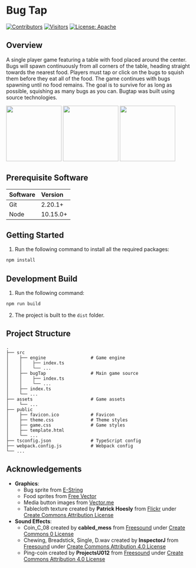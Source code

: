 # Bug Tap

[![Contributors](https://img.shields.io/github/contributors/salindersidhu/BugTap?style=for-the-badge)](https://github.com/salindersidhu/BugTap/graphs/contributors) [![Visitors](https://api.visitorbadge.io/api/visitors?path=https%3A%2F%2Fgithub.com%2Fsalindersidhu%2FBugTap&countColor=%23263759)](https://visitorbadge.io/status?path=https%3A%2F%2Fgithub.com%2Fsalindersidhu%2FBugTap) [![License: Apache](https://img.shields.io/badge/license-APACHE-brightgreen.svg?style=for-the-badge)](/LICENSE.md)

## Overview

A single player game featuring a table with food placed around the center. Bugs will spawn continuously from all corners of the table, heading straight towards the nearest food. Players must tap or click on the bugs to squish them before they eat all of the food. The game continues with bugs spawning until no food remains. The goal is to survive for as long as possible, squishing as many bugs as you can. Bugtap was built using source technologies.

<p float="left">
    <img src="https://seeklogo.com/images/T/typescript-logo-B29A3F462D-seeklogo.com.png" height="150" width="150">
    <img src="https://upload.wikimedia.org/wikipedia/commons/thumb/9/99/Unofficial_JavaScript_logo_2.svg/1024px-Unofficial_JavaScript_logo_2.svg.png" height="150" width="150">
    <img src="https://d1muf25xaso8hp.cloudfront.net/https%3A%2F%2Fmeta-q.cdn.bubble.io%2Ff1511101808452x248499521985650050%2Fhowlericon.png?w=&h=&auto=compress&dpr=1&fit=max" height="150" width="150">
</p>

## Prerequisite Software

| Software | Version  |
| :------- | :------- |
| Git      | 2.20.1+  |
| Node     | 10.15.0+ |

## Getting Started

1. Run the following command to install all the required packages:

```bash
npm install
```

## Development Build

1. Run the following command:

```bash
npm run build
```

2. The project is built to the `dist` folder.

## Project Structure

    .
    ├── src
    │    ├── engine                 # Game engine
    │    │    ├── index.ts
    │    │    └── ...
    │    ├── bugTap                 # Main game source
    │    │    ├── index.ts
    │    │    └── ...
    │    ├── index.ts
    │    └── ...
    ├── assets                      # Game assets
    │    └── ...
    ├── public
    │    ├── favicon.ico            # Favicon
    │    ├── theme.css              # Theme styles
    │    ├── game.css               # Game styles
    │    ├── template.html
    │    └── ...
    ├── tsconfig.json               # TypeScript config
    ├── webpack.config.js           # Webpack config
    └── ...

## Acknowledgements

- **Graphics**:
  - Bug sprite from [E-String](http://e-string.com/articles/create-simple-game-using-sprite-kit/)
  - Food sprites from [Free Vector](http://all-free-download.com/free-vector/download/vivid_food_icon_design_vector_535039.html)
  - Media button images from [Vector.me](http://vector.me/browse/695406/icon_set_player)
  - Tablecloth texture created by **Patrick Hoesly** from [Flickr](http://www.everystockphoto.com/photo.php?imageId=5778707) under [Create Commons Attribution License](http://creativecommons.org/licenses/by/4.0/)
- **Sound Effects**:
  - Coin_C_08 created by **cabled_mess** from [Freesound](https://freesound.org/people/cabled_mess/sounds/350874/) under [Create Commons 0 License](https://creativecommons.org/publicdomain/zero/1.0/)
  - Chewing, Breadstick, Single, D.wav created by **InspectorJ** from [Freesound](https://freesound.org/people/InspectorJ/sounds/429591/) under [Create Commons Attribution 4.0 License](https://creativecommons.org/licenses/by/4.0/)
  - Ping-coin created by **ProjectsU012** from [Freesound](https://freesound.org/people/ProjectsU012/sounds/334277/) under [Create Commons Attribution 4.0 License](https://creativecommons.org/licenses/by/4.0/)
